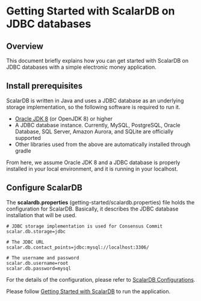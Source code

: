 # Getting Started with ScalarDB on JDBC databases

## Overview
This document briefly explains how you can get started with ScalarDB on JDBC databases with a simple electronic money application.

## Install prerequisites

ScalarDB is written in Java and uses a JDBC database as an underlying storage implementation, so the following software is required to run it.

* [Oracle JDK 8](https://www.oracle.com/technetwork/java/javase/downloads/jdk8-downloads-2133151.html) (or OpenJDK 8) or higher
* A JDBC database instance. Currently, MySQL, PostgreSQL, Oracle Database, SQL Server, Amazon Aurora, and SQLite are officially supported
* Other libraries used from the above are automatically installed through gradle

From here, we assume Oracle JDK 8 and a JDBC database is properly installed in your local environment, and it is running in your localhost.

## Configure ScalarDB

The **scalardb.properties** (getting-started/scalardb.properties) file holds the configuration for ScalarDB. Basically, it describes the JDBC database installation that will be used.

```properties
# JDBC storage implementation is used for Consensus Commit
scalar.db.storage=jdbc

# The JDBC URL
scalar.db.contact_points=jdbc:mysql://localhost:3306/

# The username and password
scalar.db.username=root
scalar.db.password=mysql
```

For the details of the configuration, please refer to [ScalarDB Configurations](configurations.md).

Please follow [Getting Started with ScalarDB](getting-started-with-scalardb.md) to run the application.
